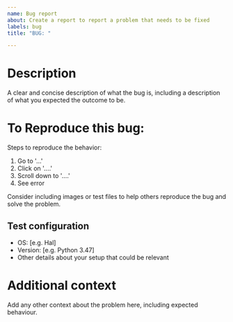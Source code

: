 ```yaml
---
name: Bug report
about: Create a report to report a problem that needs to be fixed
labels: bug
title: "BUG: "

---
```


# Description
A clear and concise description of what the bug is, including a description
of what you expected the outcome to be.

# To Reproduce this bug:
Steps to reproduce the behavior:
1. Go to '...'
2. Click on '....'
3. Scroll down to '....'
4. See error

Consider including images or test files to help others reproduce the bug and
solve the problem.

## Test configuration
 - OS: [e.g. Hal]
 - Version: [e.g. Python 3.47]
 - Other details about your setup that could be relevant

# Additional context
Add any other context about the problem here, including expected behaviour.

